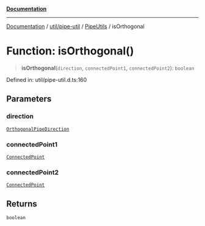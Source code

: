 [**Documentation**](../../../../../index.md)

***

[Documentation](../../../../../index.md) / [util/pipe-util](../../../index.md) / [PipeUtils](../index.md) / isOrthogonal

# Function: isOrthogonal()

> **isOrthogonal**(`direction`, `connectedPoint1`, `connectedPoint2`): `boolean`

Defined in: util/pipe-util.d.ts:160

## Parameters

### direction

[`OrthogonalPipeDirection`](../enumerations/OrthogonalPipeDirection.md)

### connectedPoint1

[`ConnectedPoint`](../interfaces/ConnectedPoint.md)

### connectedPoint2

[`ConnectedPoint`](../interfaces/ConnectedPoint.md)

## Returns

`boolean`
